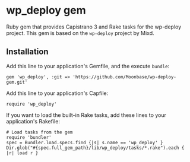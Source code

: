 # wp_deploy gem

Ruby gem that provides Capistrano 3 and Rake tasks for the wp-deploy project. This gem is based on the `wp-deploy` project by Mixd.

## Installation

Add this line to your application's Gemfile, and the execute `bundle`:

    gem 'wp_deploy', :git => 'https://github.com/Moonbase/wp-deploy-gem.git'

Add this line to your application's Capfile:

    require 'wp_deploy'
    
If you want to load the built-in Rake tasks, add these lines to your application's Rakefile:

    # Load tasks from the gem
    require 'bundler'
    spec = Bundler.load.specs.find {|s| s.name == 'wp_deploy' }
    Dir.glob("#{spec.full_gem_path}/lib/wp_deploy/tasks/*.rake").each { |r| load r }
